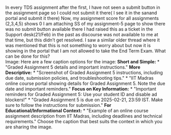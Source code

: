 In every TDS assignment after the first, I have not seen a submit button in
the assignment page so I could not submit it there( I see it in the sanand
portal and submit it there)
Now, my assignment score for all assignments (2,3,4,5) shows 0
I am attaching SS of my assignment-5 page to show there was no submit button
available there
I had raised this as a ticket in the Support desk(21/Feb) in the past as
discourse was not available to me at that time, but this didn’t get resolved.
I saw a similar older thread where it was mentioned that this is not something
to worry about but now it is showing in the portal that I am not allowed to
take the End Term Exam. What can be done for this?  
Image: Here are a few caption options for the image: **Short and Simple:** *
"Graded Assignment 5 details and important instructions." **More
Descriptive:** * "Screenshot of Graded Assignment 5 instructions, including
due date, submission policies, and troubleshooting tips." * "IIT Madras online
course portal showing details for Graded Assignment 5. Note the due date and
important reminders." **Focus on Key Information:** * "Important reminders for
Graded Assignment 5: Use your student ID and disable ad blockers!" * "Graded
Assignment 5 is due on 2025-02-21, 23:59 IST. Make sure to follow the
instructions for submission." **For Educational/Informational Context:** *
"Example of an online course assignment description from IIT Madras, including
deadlines and technical requirements." Choose the caption that best suits the
context in which you are sharing the image.